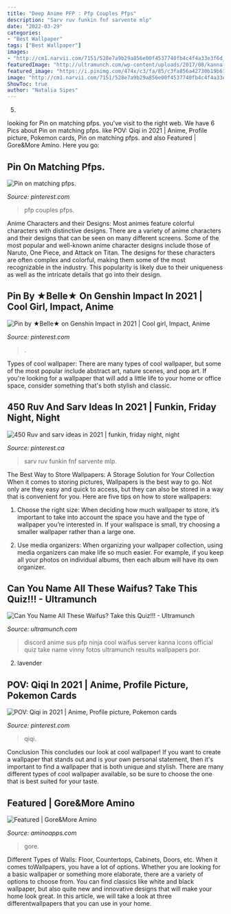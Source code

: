 ```yaml
---
title: "Deep Anime PFP : Pfp Couples Pfps"
description: "Sarv ruv funkin fnf sarvente mlp"
date: "2022-03-29"
categories:
- "Best Wallpaper"
tags: ["Best Wallpaper"]
images:
- "http://cm1.narvii.com/7151/528e7a9b29a856e00f4537740fb4c4f4a33e3f6d_00.jpg"
featuredImage: "http://ultramunch.com/wp-content/uploads/2017/08/kanna-1-min.jpg"
featured_image: "https://i.pinimg.com/474x/c3/fa/85/c3fa856a42730b19b61d4f76bf24f745.jpg"
image: "http://cm1.narvii.com/7151/528e7a9b29a856e00f4537740fb4c4f4a33e3f6d_00.jpg"
ShowToc: true
author: "Natalia Sipes"
---
```



5.

	

		
looking for Pin on matching pfps. you've visit to the right web. We have 6 Pics about Pin on matching pfps. like POV: Qiqi in 2021 | Anime, Profile picture, Pokemon cards, Pin on matching pfps. and also Featured | Gore&amp;More Amino. Here you go:
		
    
## Pin On Matching Pfps.

<img loading=lazy src="https://i.pinimg.com/736x/17/b8/f5/17b8f514e3321c664277656a477d5062.jpg" onerror="this.onerror=null;this.src='https://tse4.mm.bing.net/th?id=OIP.FXKO5zGJmYjHkt0vm4HL9wHaHa&amp;pid=15.1';" alt="Pin on matching pfps.">

_Source: pinterest.com_

>pfp couples pfps. 

	

Anime Characters and their Designs: Most animes feature colorful characters with distinctive designs.
There are a variety of anime characters and their designs that can be seen on many different screens. Some of the most popular and well-known anime character designs include those of Naruto, One Piece, and Attack on Titan. The designs for these characters are often complex and colorful, making them some of the most recognizable in the industry. This popularity is likely due to their uniqueness as well as the intricate details that go into their design.

    
## Pin By ★Belle★ On Genshin Impact In 2021 | Cool Girl, Impact, Anime

<img loading=lazy src="https://i.pinimg.com/736x/fe/47/b0/fe47b0f74bbd3cd1c5c8612907dd0c1d.jpg" onerror="this.onerror=null;this.src='https://tse3.mm.bing.net/th?id=OIP.KBeZqeXUyXkyflAuXHi1lAHaF-&amp;pid=15.1';" alt="Pin by ★Belle★ on Genshin Impact in 2021 | Cool girl, Impact, Anime">

_Source: pinterest.com_

>. 

	

Types of cool wallpaper:
There are many types of cool wallpaper, but some of the most popular include abstract art, nature scenes, and pop art. If you're looking for a wallpaper that will add a little life to your home or office space, consider something that's both stylish and classic.

    
## 450 Ruv And Sarv Ideas In 2021 | Funkin, Friday Night, Night

<img loading=lazy src="https://i.pinimg.com/474x/c3/fa/85/c3fa856a42730b19b61d4f76bf24f745.jpg" onerror="this.onerror=null;this.src='https://tse1.mm.bing.net/th?id=OIP.s62myWCSohAiSeaRRZxqCgAAAA&amp;pid=15.1';" alt="450 Ruv and sarv ideas in 2021 | funkin, friday night, night">

_Source: pinterest.ca_

>sarv ruv funkin fnf sarvente mlp. 

	

The Best Way to Store Wallpapers: A Storage Solution for Your Collection
When it comes to storing pictures, Wallpapers is the best way to go. Not only are they easy and quick to access, but they can also be stored in a way that is convenient for you. Here are five tips on how to store wallpapers:
1) Choose the right size: When deciding how much wallpaper to store, it’s important to take into account the space you have and the type of wallpaper you’re interested in. If your wallspace is small, try choosing a smaller wallpaper rather than a large one.

2) Use media organizers: When organizing your wallpaper collection, using media organizers can make life so much easier. For example, if you keep all your photos on individual albums, then each album will have its own organizer.

    
## Can You Name All These Waifus? Take This Quiz!!! - Ultramunch

<img loading=lazy src="http://ultramunch.com/wp-content/uploads/2017/08/kanna-1-min.jpg" onerror="this.onerror=null;this.src='https://tse1.mm.bing.net/th?id=OIP.BVy7Sxv_C_Xt4M0aUanUPAHaHa&amp;pid=15.1';" alt="Can You Name All These Waifus? Take this Quiz!!! - Ultramunch">

_Source: ultramunch.com_

>discord anime sus pfp ninja cool waifus server kanna icons official quiz take name vinny fotos ultramunch results wallpapers por. 

	

2. lavender 

    
## POV: Qiqi In 2021 | Anime, Profile Picture, Pokemon Cards

<img loading=lazy src="https://i.pinimg.com/736x/13/60/3e/13603e2101a68bbe770db343c8d9e0d7.jpg" onerror="this.onerror=null;this.src='https://tse4.mm.bing.net/th?id=OIP.FWLeUN6PzgP2JdKYze8UKAHaHo&amp;pid=15.1';" alt="POV: Qiqi in 2021 | Anime, Profile picture, Pokemon cards">

_Source: pinterest.com_

>qiqi. 

	

Conclusion
This concludes our look at cool wallpaper! If you want to create a wallpaper that stands out and is your own personal statement, then it's important to find a wallpaper that is both unique and stylish. There are many different types of cool wallpaper available, so be sure to choose the one that is best suited for your taste.

    
## Featured | Gore&amp;More Amino

<img loading=lazy src="http://cm1.narvii.com/7151/528e7a9b29a856e00f4537740fb4c4f4a33e3f6d_00.jpg" onerror="this.onerror=null;this.src='https://tse4.mm.bing.net/th?id=OIP.-JjaP43MzEJ0X0n8y_T6nQHaHa&amp;pid=15.1';" alt="Featured | Gore&amp;More Amino">

_Source: aminoapps.com_

>gore. 

	

Different Types of Walls: Floor, Countertops, Cabinets, Doors, etc.
When it comes toWallpapers, you have a lot of options. Whether you are looking for a basic wallpaper or something more elaborate, there are a variety of options to choose from. You can find classics like white and black wallpaper, but also quite new and innovative designs that will make your home look great. In this article, we will take a look at three differentwallpapers that you can use in your home.

